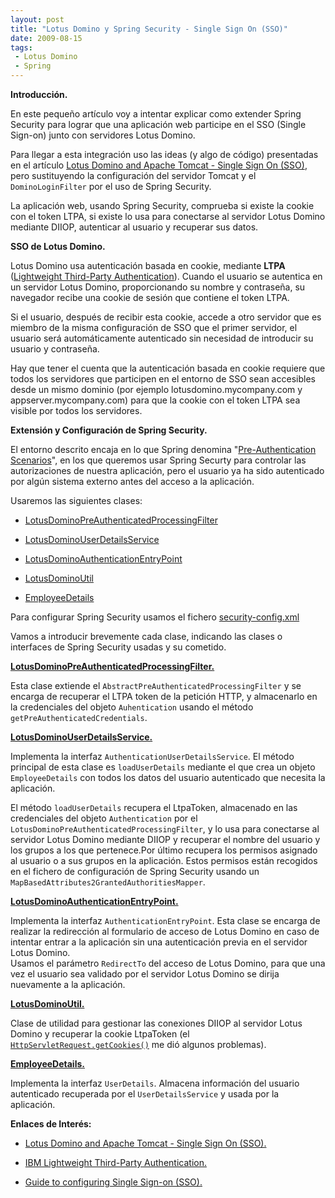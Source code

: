 ```yaml
---
layout: post
title: "Lotus Domino y Spring Security - Single Sign On (SSO)"
date: 2009-08-15
tags:
 - Lotus Domino
 - Spring
---
```


**Introducción.**

En este pequeño artículo voy a intentar explicar como extender Spring Security para lograr que una aplicación web participe en el SSO (Single Sign-on) junto con servidores Lotus Domino.

Para llegar a esta integración uso las ideas (y algo de código) presentadas en el artículo 
[Lotus Domino and Apache Tomcat - Single Sign On (SSO)](http://www.automatedlogic.com/domblog.nsf/dx/DominoTomcatSSOIntegration), pero sustituyendo la configuración del servidor Tomcat y el `DominoLoginFilter` por el uso de Spring Security.

La aplicación web, usando Spring Security, comprueba si existe la cookie con el token LTPA,  si existe lo usa para conectarse al servidor Lotus Domino mediante DIIOP, autenticar al usuario y recuperar sus datos.

**SSO de Lotus Domino.**
  
Lotus Domino usa autenticación basada en cookie, mediante 
**LTPA** ([Lightweight Third-Party Authentication](http://en.wikipedia.org/wiki/IBM_Lightweight_Third-Party_Authentication)). Cuando el usuario se autentica en un servidor Lotus Domino, proporcionando su nombre y contraseña, su navegador recibe una cookie de sesión que contiene el token LTPA.

Si el usuario, después de recibir esta cookie, accede a otro servidor que es miembro de la misma configuración de SSO que el primer servidor, el usuario será automáticamente autenticado sin necesidad de introducir su usuario y contraseña.

Hay que tener el cuenta que la autenticación basada en cookie requiere que todos los servidores que participen en el entorno de SSO sean accesibles desde un mismo dominio (por ejemplo lotusdomino.mycompany.com y appserver.mycompany.com) para que la cookie con el token LTPA sea visible por todos los servidores.
  
**Extensión y Configuración de Spring Security.**
  
El entorno descrito encaja en lo que Spring denomina "[Pre-Authentication Scenarios](http://static.springsource.org/spring-security/site/docs/2.0.x/reference/preauth.html)", en los que queremos usar Spring Securty para controlar las autorizaciones de nuestra aplicación, pero el usuario ya ha sido autenticado por algún sistema externo antes del acceso a la aplicación. 
 
Usaremos las siguientes clases:

* [LotusDominoPreAuthenticatedProcessingFilter](http://dl.getdropbox.com/u/302696/blog_files/springsecurity_lotusdomino/LotusDominoPreAuthenticatedProcessingFilter.java)

* [LotusDominoUserDetailsService](http://dl.getdropbox.com/u/302696/blog_files/springsecurity_lotusdomino/LotusDominoUserDetailsService.java)

* [LotusDominoAuthenticationEntryPoint](http://dl.getdropbox.com/u/302696/blog_files/springsecurity_lotusdomino/LotusDominoAuthenticationEntryPoint.java)

* [LotusDominoUtil](http://dl.getdropbox.com/u/302696/blog_files/springsecurity_lotusdomino/LotusDominoUserDetailsService.java)

* [EmployeeDetails](http://dl.getdropbox.com/u/302696/blog_files/springsecurity_lotusdomino/EmployeeDetails.java)

Para configurar Spring Security usamos el fichero [security-config.xml](http://dl.getdropbox.com/u/302696/blog_files/springsecurity_lotusdomino/security-config.xml)

Vamos a introducir brevemente cada clase, indicando las clases o interfaces de Spring Security usadas y su cometido.

**[LotusDominoPreAuthenticatedProcessingFilter.](http://dl.getdropbox.com/u/302696/blog_files/springsecurity_lotusdomino/LotusDominoPreAuthenticatedProcessingFilter.java)**

Esta clase extiende el `AbstractPreAuthenticatedProcessingFilter` y se encarga de recuperar el LTPA token de la petición HTTP, y almacenarlo en la credenciales del objeto `Auhentication` usando el método `getPreAuthenticatedCredentials`.

**[LotusDominoUserDetailsService.](http://dl.getdropbox.com/u/302696/blog_files/springsecurity_lotusdomino/LotusDominoUserDetailsService.java)**

Implementa la interfaz `AuthenticationUserDetailsService`. El método principal de esta clase es `loadUserDetails` mediante el que crea un objeto `EmployeeDetails` con todos los datos del usuario autenticado que necesita la aplicación.

El método `loadUserDetails` recupera el LtpaToken, almacenado en las credenciales del objeto `Authentication` por el  `LotusDominoPreAuthenticatedProcessingFilter`, y lo usa para conectarse al servidor Lotus Domino mediante DIIOP y recuperar el nombre del usuario y los grupos a los que pertenece.Por último recupera los permisos asignado al usuario o a sus grupos en la aplicación. Estos permisos están recogidos en el fichero de configuración de Spring Security usando un `MapBasedAttributes2GrantedAuthoritiesMapper`.

**[LotusDominoAuthenticationEntryPoint.](http://dl.getdropbox.com/u/302696/blog_files/springsecurity_lotusdomino/LotusDominoAuthenticationEntryPoint.java)**

Implementa la interfaz `AuthenticationEntryPoint`. Esta clase se encarga de realizar la redirección al formulario de acceso de Lotus Domino en caso de intentar entrar a la aplicación sin una autenticación previa en el servidor Lotus Domino.  
Usamos el parámetro `RedirectTo` del acceso de Lotus Domino, para que una vez el usuario sea validado por el servidor Lotus Domino se dirija nuevamente a la aplicación.
  
**[LotusDominoUtil.](http://dl.getdropbox.com/u/302696/blog_files/springsecurity_lotusdomino/LotusDominoUtil.java)**

Clase de utilidad para gestionar las conexiones DIIOP al servidor Lotus Domino y recuperar la cookie LtpaToken (el [`HttpServletRequest.getCookies()`](http://www.163jsp.com/help/javaee50api/javax/servlet/http/HttpServletRequest.html#getCookies%28%29) me dió algunos problemas).

**[EmployeeDetails.](http://dl.getdropbox.com/u/302696/blog_files/springsecurity_lotusdomino/EmployeeDetails.java)**

Implementa la interfaz `UserDetails`. Almacena información del usuario autenticado recuperada por el  `UserDetailsService` y usada por la aplicación.

**Enlaces de Interés:**
  
* [Lotus Domino and Apache Tomcat - Single Sign On (SSO).](http://www.automatedlogic.com/domblog.nsf/dx/DominoTomcatSSOIntegration)

* [IBM Lightweight Third-Party Authentication.](http://en.wikipedia.org/wiki/IBM_Lightweight_Third-Party_Authentication)
 
* [Guide to configuring Single Sign-on (SSO).](http://www-01.ibm.com/support/docview.wss?uid=swg21217754)


